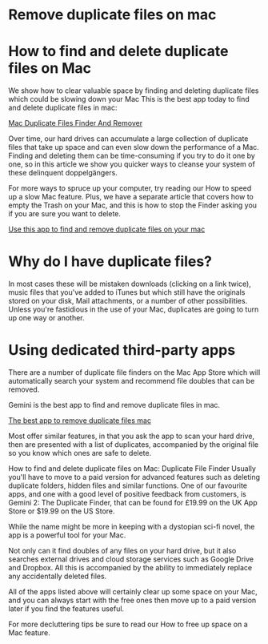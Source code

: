 # Remove duplicate files on mac
# How to find and delete duplicate files on Mac #

We show how to clear valuable space by finding and deleting duplicate files which could be slowing down your Mac
This is the best app today to find and delete duplicate files in mac:

[Mac Duplicate Files Finder And Remover](https://www.mb103.com/lnk.asp?o=13792&c=918277&a=346206&k=F6117CBB7B79CCD821B9944992D98F60&l=14541 )

Over time, our hard drives can accumulate a large collection of duplicate files that take up space and can even slow down the performance of a Mac. Finding and deleting them can be time-consuming if you try to do it one by one, so in this article we show you quicker ways to cleanse your system of these delinquent doppelgängers.

For more ways to spruce up your computer, try reading our How to speed up a slow Mac feature. Plus, we have a separate article that covers how to empty the Trash on your Mac,  and this is how to stop the Finder asking you if you are sure you want to delete.

[Use this app to find and remove duplicate files on your mac](https://www.mb103.com/lnk.asp?o=13792&c=918277&a=346206&k=F6117CBB7B79CCD821B9944992D98F60&l=14541 )

# Why do I have duplicate files? #
In most cases these will be mistaken downloads (clicking on a link twice), music files that you've added to iTunes but which still have the originals stored on your disk, Mail attachments, or a number of other possibilities. Unless you're fastidious in the use of your Mac, duplicates are going to turn up one way or another.


# Using dedicated third-party apps # 
There are a number of duplicate file finders on the Mac App Store which will automatically search your system and recommend file doubles that can be removed.

Gemini is the best app to find and remove duplicate files in mac.

[The best app to remove duplicate files mac](https://www.mb103.com/lnk.asp?o=13792&c=918277&a=346206&k=F6117CBB7B79CCD821B9944992D98F60&l=14541 )

Most offer similar features, in that you ask the app to scan your hard drive, then are presented with a list of duplicates, accompanied by the original file so you know which ones are safe to delete.

How to find and delete duplicate files on Mac: Duplicate File Finder
Usually you'll have to move to a paid version for advanced features such as deleting duplicate folders, hidden files and similar functions. One of our favourite apps, and one with a good level of positive feedback from customers, is Gemini 2: The Duplicate Finder, that can be found for £19.99 on the UK App Store or $19.99 on the US Store.

While the name might be more in keeping with a dystopian sci-fi novel, the app is a powerful tool for your Mac.

Not only can it find doubles of any files on your hard drive, but it also searches external drives and cloud storage services such as Google Drive and Dropbox. All this is accompanied by the ability to immediately replace any accidentally deleted files.

All of the apps listed above will certainly clear up some space on your Mac, and you can always start with the free ones then move up to a paid version later if you find the features useful.

For more decluttering tips be sure to read our How to free up space on a Mac feature.
